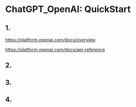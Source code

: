 # ChatGPT_OpenAI: QuickStart

## 1. 

https://platform.openai.com/docs/overview

https://platform.openai.com/docs/api-reference




## 2.



## 3. 



## 4. 


